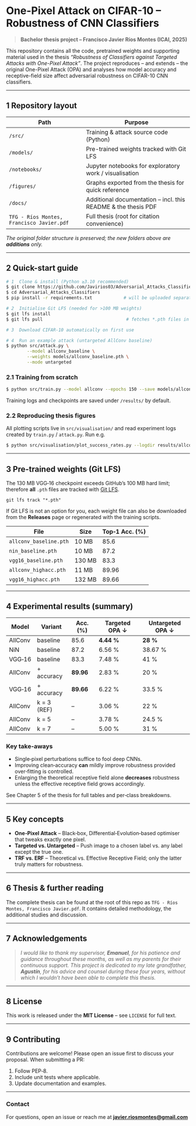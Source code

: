 # One-Pixel Attack on CIFAR-10 – Robustness of CNN Classifiers

> **Bachelor thesis project – Francisco Javier Ríos Montes (ICAI, 2025)**

This repository contains all the code, pretrained weights and supporting material used in the thesis *“Robustness of Classifiers against Targeted Attacks with One-Pixel Attack”*. The project reproduces – and extends – the original One-Pixel Attack (OPA) and analyses how model accuracy and receptive-field size affect adversarial robustness on CIFAR-10 CNN classifiers.

---

## 1  Repository layout

| Path                                         | Purpose                                                        |
| -------------------------------------------- | -------------------------------------------------------------- |
| `/src/`                                    | Training & attack source code (Python)                         |
| `/models/`                                 | Pre-trained weights tracked with Git LFS                       |
| `/notebooks/`                              | Jupyter notebooks for exploratory work / visualisation         |
| `/figures/`                                | Graphs exported from the thesis for quick reference            |
| `/docs/`                                   | Additional documentation – incl. this README & the thesis PDF |
| `TFG - Ríos Montes, Francisco Javier.pdf` | Full thesis (root for citation convenience)                    |

*The original folder structure is preserved; the new folders above are **additions** only.*

---

## 2  Quick-start guide

```bash
# 1  Clone & install (Python ≥3.10 recommended)
$ git clone https://github.com/Javirios03/Adversarial_Attacks_Classifiers.git
$ cd Adversarial_Attacks_Classifiers
$ pip install -r requirements.txt            # will be uploaded separately

# 2  Initialise Git LFS (needed for >100 MB weights)
$ git lfs install
$ git lfs pull                                # fetches *.pth files in /models/

# 3  Download CIFAR-10 automatically on first use

# 4  Run an example attack (untargeted AllConv baseline)
$ python src/attack.py \
        --model allconv_baseline \
        --weights models/allconv_baseline.pth \
        --mode untargeted
```

### 2.1  Training from scratch

```bash
$ python src/train.py --model allconv --epochs 150 --save models/allconv_custom.pth
```

Training logs and checkpoints are saved under `/results/` by default.

### 2.2  Reproducing thesis figures

All plotting scripts live in `src/visualisation/` and read experiment logs created by `train.py` / `attack.py`. Run e.g.

```bash
$ python src/visualisation/plot_success_rates.py --logdir results/allconv_baseline
```

---

## 3  Pre-trained weights (Git LFS)

The 130 MB VGG‑16 checkpoint exceeds GitHub’s 100 MB hard limit; therefore **all** `.pth` files are tracked with [Git LFS](https://git-lfs.github.com/).

```
git lfs track "*.pth"
```

If Git LFS is not an option for you, each weight file can also be downloaded from the **Releases** page or regenerated with the training scripts.

| File                     | Size    | Top‑1 Acc. (%) |
| ------------------------ | ------- | --------------- |
| `allconv_baseline.pth` | 10 MB  | 85.6            |
| `nin_baseline.pth`     | 10 MB  | 87.2            |
| `vgg16_baseline.pth`   | 130 MB | 83.3            |
| `allconv_highacc.pth`  | 11 MB  | 89.96           |
| `vgg16_highacc.pth`    | 132 MB | 89.66           |

---

## 4  Experimental results (summary)

| Model   | Variant       | Acc. (%)        | Targeted OPA ↓   | Untargeted OPA ↓ |
| ------- | ------------- | --------------- | ----------------- | ----------------- |
| AllConv | baseline      | 85.6            | **4.44 %** | **28 %**   |
| NiN     | baseline      | 87.2            | 6.56 %           | 38.67 %          |
| VGG‑16 | baseline      | 83.3            | 7.48 %           | 41 %             |
| AllConv | + accuracy    | **89.96** | 2.83 %           | 20 %             |
| VGG‑16 | + accuracy    | **89.66** | 6.22 %           | 33.5 %           |
| AllConv | k = 3 (REF) | –              | 3.06 %           | 22 %             |
| AllConv | k = 5       | –              | 3.78 %           | 24.5 %           |
| AllConv | k = 7       | –              | 5.00 %           | 31 %             |

### Key take‑aways

* Single‑pixel perturbations suffice to fool deep CNNs.
* Improving clean‑accuracy **can** mildly improve robustness provided over‑fitting is controlled.
* Enlarging the theoretical receptive field alone **decreases** robustness unless the effective receptive field grows accordingly.

See Chapter 5 of the thesis for full tables and per‑class breakdowns.

---

## 5  Key concepts

* **One‑Pixel Attack** – Black‑box, Differential‑Evolution‑based optimiser that tweaks exactly one pixel.
* **Targeted vs. Untargeted** – Push image to a chosen label vs. any label except the true one.
* **TRF vs. ERF** – Theoretical vs. Effective Receptive Field; only the latter truly matters for robustness.

---

## 6  Thesis & further reading

The complete thesis can be found at the root of this repo as `TFG - Ríos Montes, Francisco Javier.pdf`. It contains detailed methodology, the additional studies and discussion.

---

## 7  Acknowledgements

> *I would like to thank my supervisor, **Emanuel**, for his patience and guidance throughout these months, as well as my parents for their continuous support. This project is dedicated to my late grandfather, **Agustín**, for his advice and counsel during these four years, without which I wouldn’t have been able to complete this thesis.*

---

## 8  License

This work is released under the **MIT License** – see `LICENSE` for full text.

---

## 9  Contributing

Contributions are welcome! Please open an issue first to discuss your proposal. When submitting a PR:

1. Follow PEP‑8.
2. Include unit tests where applicable.
3. Update documentation and examples.

---

### Contact

For questions, open an issue or reach me at **javier.riosmontes@gmail.com**
